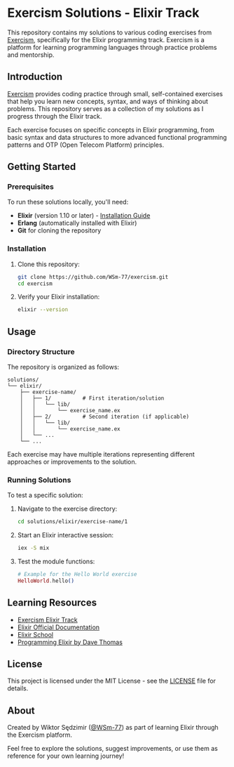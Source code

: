 # Exercism Solutions - Elixir Track

This repository contains my solutions to various coding exercises from [Exercism](https://exercism.org/), specifically for the Elixir programming track. Exercism is a platform for learning programming languages through practice problems and mentorship.

## Introduction

[Exercism](https://exercism.org/) provides coding practice through small, self-contained exercises that help you learn new concepts, syntax, and ways of thinking about problems. This repository serves as a collection of my solutions as I progress through the Elixir track.

Each exercise focuses on specific concepts in Elixir programming, from basic syntax and data structures to more advanced functional programming patterns and OTP (Open Telecom Platform) principles.

## Getting Started

### Prerequisites

To run these solutions locally, you'll need:

- **Elixir** (version 1.10 or later) - [Installation Guide](https://elixir-lang.org/install.html)
- **Erlang** (automatically installed with Elixir)
- **Git** for cloning the repository

### Installation

1. Clone this repository:
   ```bash
   git clone https://github.com/WSm-77/exercism.git
   cd exercism
   ```

2. Verify your Elixir installation:
   ```bash
   elixir --version
   ```

## Usage

### Directory Structure

The repository is organized as follows:

```
solutions/
└── elixir/
    ├── exercise-name/
    │   ├── 1/          # First iteration/solution
    │   │   └── lib/
    │   │       └── exercise_name.ex
    │   ├── 2/          # Second iteration (if applicable)
    │   │   └── lib/
    │   │       └── exercise_name.ex
    │   └── ...
    └── ...
```

Each exercise may have multiple iterations representing different approaches or improvements to the solution.

### Running Solutions

To test a specific solution:

1. Navigate to the exercise directory:
   ```bash
   cd solutions/elixir/exercise-name/1
   ```

2. Start an Elixir interactive session:
   ```bash
   iex -S mix
   ```

3. Test the module functions:
   ```elixir
   # Example for the Hello World exercise
   HelloWorld.hello()
   ```

## Learning Resources

- [Exercism Elixir Track](https://exercism.org/tracks/elixir)
- [Elixir Official Documentation](https://elixir-lang.org/docs.html)
- [Elixir School](https://elixirschool.com/)
- [Programming Elixir by Dave Thomas](https://pragprog.com/titles/elixir16/programming-elixir-1-6/)

## License

This project is licensed under the MIT License - see the [LICENSE](LICENSE) file for details.

## About

Created by Wiktor Sędzimir ([@WSm-77](https://github.com/WSm-77)) as part of learning Elixir through the Exercism platform.

Feel free to explore the solutions, suggest improvements, or use them as reference for your own learning journey!
